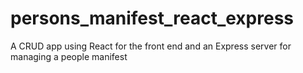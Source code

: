 # persons_manifest_react_express
A CRUD app using React for the front end and an Express server for managing a people manifest
